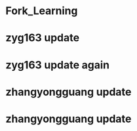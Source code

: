 # Fork_Learning
# zyg163 update

# zyg163 update again

# zhangyongguang update

# zhangyongguang update
